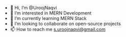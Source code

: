 - 👋 Hi, I’m @UroojNaqvi
- 👀 I’m interested in MERN Development
- 🌱 I’m currently learning MERN Stack
- 💞️ I’m looking to collaborate on open-source projects 
- 📫 How to reach me s.uroojnaqvi@gmail.com

<!---
UroojNaqvi/UroojNaqvi is a ✨ special ✨ repository because its `README.md` (this file) appears on your GitHub profile.
You can click the Preview link to take a look at your changes.
--->
